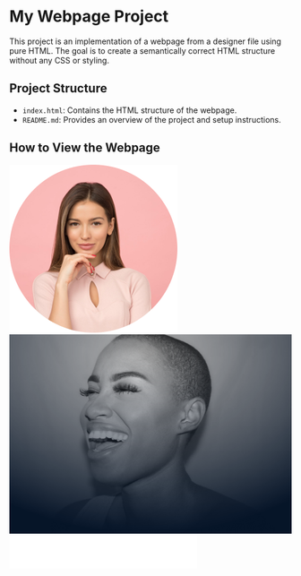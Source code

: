 # My Webpage Project

This project is an implementation of a webpage from a designer file using pure HTML. The goal is to create a semantically correct HTML structure without any CSS or styling.

## Project Structure

- `index.html`: Contains the HTML structure of the webpage.
- `README.md`: Provides an overview of the project and setup instructions.

## How to View the Webpage

![img.png](img.png)
![img_1.png](img_1.png)
![img_2.png](img_2.png)